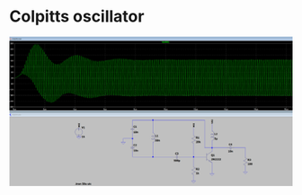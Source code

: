 # Colpitts oscillator

![ltspice](https://github.com/Meyhem/colpitts-oscillator/raw/master/screenshot.png)
